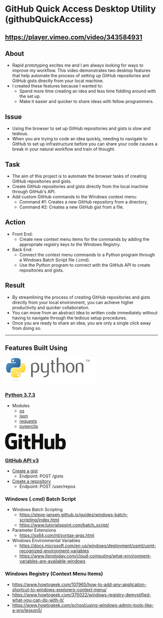 # GitHub Quick Access Desktop Utility (githubQuickAccess)

## https://player.vimeo.com/video/343584931

## About

- Rapid prototyping excites me and I am always looking for ways to improve my workflow. This video demonstrates two desktop features that help automate the process of setting up GitHub repositories and GitHub gists directly from your local machine.
- I created these features because I wanted to:
  - Spend more time creating an idea and less time fiddling around with the set up.
  - Make it easier and quicker to share ideas with fellow programmers.

## Issue

- Using the browser to set up GitHub repositories and gists is slow and tedious.
- When you are trying to code an idea quickly, needing to navigate to GitHub to set up infrastructure before you can share your code causes a break in your natural workflow and train of thought.

## Task

- The aim of this project is to automate the browser tasks of creating GitHub repositories and gists.
- Create GitHub repositories and gists directly from the local machine through GitHub's API.
- Add custom GitHub commands to the Windows context menu:
  - Command #1: Creates a new GitHub repository from a directory,
  - Command #2: Creates a new GitHub gist from a file.

## Action

- Front End:
  - Create new context menu items for the commands by adding the appropriate registry keys to the Windows Registry.
- Back End:
  - Connect the context menu commands to a Python program through a Windows Batch Script file (.cmd).
  - Use the Python program to connect with the GitHub API to create repositories and gists.

## Result

- By streamlining the process of creating GitHub repositories and gists directly from your local environment, you can achieve higher productivity and quicker collaboration.
- You can move from an abstract idea to written code immediately without having to navigate through the tedious setup procedures.
- Once you are ready to share an idea, you are only a single click away from doing so.

---

## Features Built Using

<img src="assets\python-logo-generic.svg" alt="drawing" width="300"/>

### [Python 3.7.3](https://www.python.org/ )

- Modules
  - [os](https://docs.python.org/3.7/library/os.html?highlight=os#module-os "Miscellaneous operating system interfaces")
  - [json](https://docs.python.org/3.7/library/json.html "JSON encoder and decoder")
  - [requests](https://pypi.org/project/requests/, "pip install requests")
  - [pyperclip](https://pypi.org/project/pyperclip/ "pip install pyperclip")

<img src="assets\github.svg" alt="drawing" width="200"/>

### [GitHub API v3](https://developer.github.com/v3/)

- [Create a gist](https://developer.github.com/v3/gists/#create-a-gist)
  - Endpoint: POST /gists
- [Create a repository](https://developer.github.com/v3/repos/#create)
  - Endpoint: POST /user/repos

### Windows (.cmd) Batch Script

- Windows Batch Scripting
  - <https://steve-jansen.github.io/guides/windows-batch-scripting/index.html>
  - <https://www.tutorialspoint.com/batch_script/>
- Parameter Extensions
  - <https://ss64.com/nt/syntax-args.html>
- Windows Environmental Variables
  - <https://docs.microsoft.com/en-us/windows/deployment/usmt/usmt-recognized-environment-variables>
  - <https://www.itprotoday.com/cloud-computing/what-environment-variables-are-available-windows>

### Windows Registry (Context Menu Items)

- <https://www.howtogeek.com/107965/how-to-add-any-application-shortcut-to-windows-explorers-context-menu/>
- <https://www.howtogeek.com/370022/windows-registry-demystified-what-you-can-do-with-it/>
- <https://www.howtogeek.com/school/using-windows-admin-tools-like-a-pro/lesson5/>

<!-- ===================================================== -->

<!-- ## Outline

- Video demo of desktop GitHub features:
  - (1) Create a GitHub repository locally.
    - Right-click on directory
  - (2) Create a GitHub Gist directly from any file on your computer.
    - Right-click on a file
  - (3) Quick save from a repository that is already on your Desktop.
    - Right-click on directory
    - Right-click on a file

## Commentary

- Other Methods (Contrast):
  - Manually
    - Workflow:
      - Idea -> Log into GitHub -> Create new repo on GitHub  -> Clone GitHub repo to local machine -> Start coding idea -> Push code to GitHub repo -> Share code
        - Lots of navigation, need to sign in.
      - Idea -> Start coding idea locally -> Log into GitHub -> Create new repo on GitHub -> Set up git remote for local project -> Push code to GitHub  -> Share code
        - Lots of navigation, need to sign in.
      - Idea -> Start coding idea locally -> Create GitHub repo, push to GitHub repo, share code
    - You want to start building usually directly on your local machine.
  - GitHub Desktop
    - Need to open another application. Form-like approach, need to sign in.
  - Selenium Approach
    - <https://youtu.be/7Y8Ppin12r4> -->
